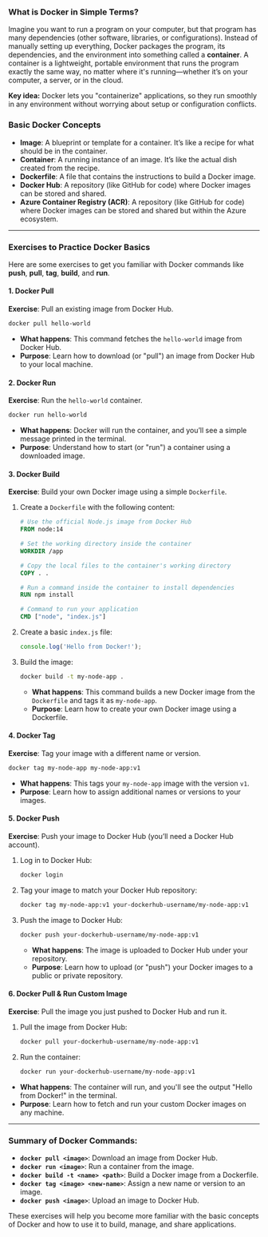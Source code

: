 ### What is Docker in Simple Terms?

Imagine you want to run a program on your computer, but that program has many dependencies (other software, libraries, or configurations). Instead of manually setting up everything, Docker packages the program, its dependencies, and the environment into something called a **container**. A container is a lightweight, portable environment that runs the program exactly the same way, no matter where it's running—whether it’s on your computer, a server, or in the cloud.

**Key idea:** Docker lets you "containerize" applications, so they run smoothly in any environment without worrying about setup or configuration conflicts.

### Basic Docker Concepts
- **Image**: A blueprint or template for a container. It’s like a recipe for what should be in the container.
- **Container**: A running instance of an image. It’s like the actual dish created from the recipe.
- **Dockerfile**: A file that contains the instructions to build a Docker image.
- **Docker Hub**: A repository (like GitHub for code) where Docker images can be stored and shared.
- **Azure Container Registry (ACR)**: A repository (like GitHub for code) where Docker images can be stored and shared but within the Azure ecosystem.

---

### Exercises to Practice Docker Basics

Here are some exercises to get you familiar with Docker commands like **push**, **pull**, **tag**, **build**, and **run**.

#### 1. **Docker Pull**
**Exercise**: Pull an existing image from Docker Hub.

```bash
docker pull hello-world
```
- **What happens**: This command fetches the `hello-world` image from Docker Hub.
- **Purpose**: Learn how to download (or "pull") an image from Docker Hub to your local machine.

#### 2. **Docker Run**
**Exercise**: Run the `hello-world` container.

```bash
docker run hello-world
```
- **What happens**: Docker will run the container, and you’ll see a simple message printed in the terminal.
- **Purpose**: Understand how to start (or "run") a container using a downloaded image.

#### 3. **Docker Build**
**Exercise**: Build your own Docker image using a simple `Dockerfile`.

1. Create a `Dockerfile` with the following content:
   ```Dockerfile
   # Use the official Node.js image from Docker Hub
   FROM node:14
   
   # Set the working directory inside the container
   WORKDIR /app

   # Copy the local files to the container's working directory
   COPY . .

   # Run a command inside the container to install dependencies
   RUN npm install

   # Command to run your application
   CMD ["node", "index.js"]
   ```
2. Create a basic `index.js` file:
   ```js
   console.log('Hello from Docker!');
   ```
   
3. Build the image:
   ```bash
   docker build -t my-node-app .
   ```
   - **What happens**: This command builds a new Docker image from the `Dockerfile` and tags it as `my-node-app`.
   - **Purpose**: Learn how to create your own Docker image using a Dockerfile.

#### 4. **Docker Tag**
**Exercise**: Tag your image with a different name or version.

```bash
docker tag my-node-app my-node-app:v1
```
- **What happens**: This tags your `my-node-app` image with the version `v1`.
- **Purpose**: Learn how to assign additional names or versions to your images.

#### 5. **Docker Push**
**Exercise**: Push your image to Docker Hub (you’ll need a Docker Hub account).

1. Log in to Docker Hub:
   ```bash
   docker login
   ```
2. Tag your image to match your Docker Hub repository:
   ```bash
   docker tag my-node-app:v1 your-dockerhub-username/my-node-app:v1
   ```
3. Push the image to Docker Hub:
   ```bash
   docker push your-dockerhub-username/my-node-app:v1
   ```
   - **What happens**: The image is uploaded to Docker Hub under your repository.
   - **Purpose**: Learn how to upload (or "push") your Docker images to a public or private repository.

#### 6. **Docker Pull & Run Custom Image**
**Exercise**: Pull the image you just pushed to Docker Hub and run it.

1. Pull the image from Docker Hub:
   ```bash
   docker pull your-dockerhub-username/my-node-app:v1
   ```
2. Run the container:
   ```bash
   docker run your-dockerhub-username/my-node-app:v1
   ```

- **What happens**: The container will run, and you'll see the output "Hello from Docker!" in the terminal.
- **Purpose**: Learn how to fetch and run your custom Docker images on any machine.

---

### Summary of Docker Commands:
- **`docker pull <image>`**: Download an image from Docker Hub.
- **`docker run <image>`**: Run a container from the image.
- **`docker build -t <name> <path>`**: Build a Docker image from a Dockerfile.
- **`docker tag <image> <new-name>`**: Assign a new name or version to an image.
- **`docker push <image>`**: Upload an image to Docker Hub.

These exercises will help you become more familiar with the basic concepts of Docker and how to use it to build, manage, and share applications.

